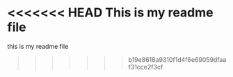 <<<<<<< HEAD
This is my readme file
=======
this is my readme file
>>>>>>> b19e8618a9310f1d4f6e69059dfaaf31cce2f3cf
